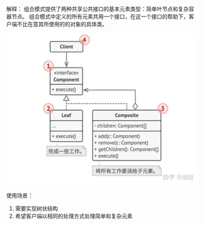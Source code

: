 解释：
组合模式提供了两种共享公共接口的基本元素类型：简单叶节点和复杂容器节点。
组合模式中定义的所有元素共用一个接口，在这一个接口的帮助下，客户端不比在意其所使用的的对象的具体类。

![img.png](img.png)

使用场景：

1. 需要实现树状结构
2. 希望客户端以相同的处理方式处理简单和复杂元素